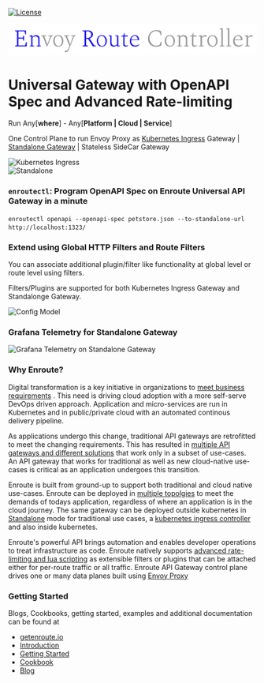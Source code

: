 [![License](https://img.shields.io/badge/License-Apache%202.0-blue.svg)](https://opensource.org/licenses/Apache-2.0)


![](enroute.png)

# Universal Gateway with OpenAPI Spec and Advanced Rate-limiting

Run Any[**where**] - Any[**Platform | Cloud | Service**]

One Control Plane to run Envoy Proxy as
[Kubernetes Ingress](https://getenroute.io/docs/getting-started-enroute-ingress-controller/) Gateway | [Standalone Gateway](https://getenroute.io/docs/getting-started-enroute-standalone-gateway/) | Stateless SideCar Gateway

<div class="row">
  <div class="column"><img src="https://getenroute.io/img/topology-saaras-k8s-ingress.png" alt="Kubernetes Ingress" width="300"/></div>
  <div class="column"><img src="https://getenroute.io/img/topology-saaras-standalone-gw.png" alt="Standalone" width="400"/></div>
</div>


### ```enroutectl```: Program OpenAPI Spec on Enroute Universal API Gateway in a minute

```enroutectl openapi --openapi-spec petstore.json --to-standalone-url http://localhost:1323/```

### Extend using Global HTTP Filters and Route Filters

You can associate additional plugin/filter like functionality at global level or route level using filters.

Filters/Plugins are supported for both Kubernetes Ingress Gateway and Standalonge Gateway.

<img src="https://getenroute.io/img/EnrouteConfigModel3.png" alt="Config Model" width="400"/>


### Grafana Telemetry for Standalone Gateway

![Grafana Telemetry on Standalone Gateway](https://getenroute.io/img/grafana-swagger.png)

### Why Enroute?

Digital transformation is a key initiative in organizations to [meet business requirements](https://getenroute.io/blog/devops-secops-k8s-cloud-adoption-micro-services/) . This need is driving cloud adoption with a more self-serve DevOps driven approach. Application and micro-services are run in Kubernetes and in public/private cloud with an automated continous delivery pipeline.

As applications undergo this change, traditional API gateways are retrofitted to meet the changing requirements. This has resulted in [multiple API gateways and different solutions](https://getenroute.io/blog/gateway-mesh/) that work only in a subset of use-cases. An API gateway that works for traditional as well as new cloud-native use-cases is critical as an application undergoes this transition.

Enroute is built from ground-up to support both traditional and cloud native use-cases. Enroute can be deployed in [multiple topolgies](https://getenroute.io/blog/enroute-topologies/) to meet the demands of todays application, regardless of where an application is in the cloud journey. The same gateway can be deployed outside kubernetes in [Standalone](https://getenroute.io/docs/getting-started-enroute-standalone-gateway/) mode for traditional use cases, a [kubernetes ingress controller](https://getenroute.io/docs/getting-started-enroute-ingress-controller/) and also inside kubernetes.

Enroute's powerful API brings automation and enables developer operations to treat infrastructure as code. Enroute natively supports [advanced rate-limiting and lua scripting](https://getenroute.io/cookbook/getting-started-advanced-rate-limiting/) as extensible filters or plugins that can be attached either for per-route traffic or all traffic. Enroute API Gateway control plane drives one or many data planes built using [Envoy Proxy](https://envoyproxy.io)

### Getting Started

Blogs, Cookbooks, getting started, examples and additional documentation can be found at

- [getenroute.io](https://getenroute.io)
- [Introduction](https://getenroute.io/docs/enroute-universal-api-gateway/)
- [Getting Started](https://getenroute.io/docs/)
- [Cookbook](https://getenroute.io/cookbook/)
- [Blog](https://getenroute.io/blog/)

